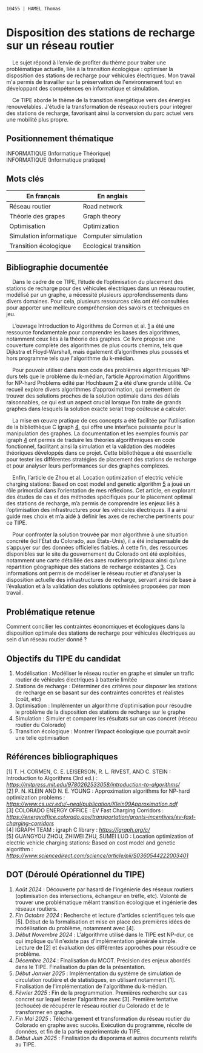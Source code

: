 `10455 | HAMEL Thomas`
# Disposition des stations de recharge sur un réseau routier

&nbsp;&nbsp;&nbsp;&nbsp;Le sujet répond à l’envie de profiter du thème pour traiter une problématique actuelle, liée à la transition écologique : optimiser la disposition des stations de recharge pour véhicules électriques. Mon travail m'a permis de travailler sur la préservation de l'environnement tout en développant des compétences en informatique et simulation.

&nbsp;&nbsp;&nbsp;&nbsp;Ce TIPE aborde le thème de la transition énergétique vers des énergies renouvelables. J'étudie la transformation de réseaux routiers pour intégrer des stations de recharge, favorisant ainsi la conversion du parc actuel vers une mobilité plus propre.

## Positionnement thématique

INFORMATIQUE (Informatique Théorique)<br>
INFORMATIQUE (Informatique pratique)

## Mots clés

|En français            |En anglais           |
|-----------------------|---------------------|
|Réseau routier         |Road network         |
|Théorie des grapes     |Graph theory         |
|Optimisation           |Optimization         |
|Simulation informatique|Computer simulation  |
|Transition écologique  |Ecological transition|
## Bibliographie documentée

&nbsp;&nbsp;&nbsp;&nbsp;Dans le cadre de ce TIPE, l’étude de l’optimisation du placement des stations de recharge pour des véhicules électriques dans un réseau routier, modélisé par un graphe, a nécessité plusieurs approfondissements dans divers domaines. Pour cela, plusieurs ressources clés ont été consultées pour apporter une meilleure compréhension des savoirs et techniques en jeu.

&nbsp;&nbsp;&nbsp;&nbsp;L’ouvrage Introduction to Algorithms de Cormen et al. [1](https://mitpress.mit.edu/9780262533058/introduction-to-algorithms/) a été une ressource fondamentale pour comprendre les bases des algorithmes, notamment ceux liés à la théorie des graphes. Ce livre propose une couverture complète des algorithmes de plus courts chemins, tels que Dijkstra et Floyd-Warshall, mais également d’algorithmes plus poussés et hors programme tels que l'algorithme du k-médian.

&nbsp;&nbsp;&nbsp;&nbsp;Pour pouvoir utiliser dans mon code des problèmes algorithmiques NP-durs tels que le problème du k-médian, l’article Approximation Algorithms for NP-hard Problems édité par Hochbaum [2](https://www.cs.ucr.edu/~neal/publication/Klein99Approximation.pdf) a été d’une grande utilité. Ce recueil explore divers algorithmes d’approximation, qui permettent de trouver des solutions proches de la solution optimale dans des délais raisonnables, ce qui est un aspect crucial lorsque l’on traite de grands graphes dans lesquels la solution exacte serait trop coûteuse à calculer.

&nbsp;&nbsp;&nbsp;&nbsp;La mise en œuvre pratique de ces concepts a été facilitée par l’utilisation de la bibliothèque C igraph [4](https://igraph.org/c/), qui offre une interface puissante pour la manipulation des graphes. La documentation et les exemples fournis par igraph [4](https://igraph.org/c/) ont permis de traduire les théories algorithmiques en code fonctionnel, facilitant ainsi la simulation et la validation des modèles théoriques développés dans ce projet. Cette bibliothèque a été essentielle pour tester les différentes stratégies de placement des stations de recharge et pour analyser leurs performances sur des graphes complexes.

&nbsp;&nbsp;&nbsp;&nbsp;Enfin, l’article de Zhou et al. Location optimization of electric vehicle charging stations: Based on cost model and genetic algorithm [5](https://www.sciencedirect.com/science/article/pii/S0360544222003401) a joué un rôle primordial dans l’orientation de mes réflexions. Cet article, en explorant des études de cas et des méthodes spécifiques pour le placement optimal des stations de recharge, m’a permis de comprendre les enjeux liés à l’optimisation des infrastructures pour les véhicules électriques. Il a ainsi guidé mes choix et m’a aidé à définir les axes de recherche pertinents pour ce TIPE.

&nbsp;&nbsp;&nbsp;&nbsp;Pour confronter la solution trouvée par mon algorithme à une situation concrète (ici l’État du Colorado, aux États-Unis), il a été indispensable de s’appuyer sur des données officielles fiables. À cette fin, des ressources disponibles sur le site du gouvernement du Colorado ont été exploitées, notamment une carte détaillée des axes routiers principaux ainsi qu’une répartition géographique des stations de recharge existantes [3](https://energyoffice.colorado.gov/transportation/grants-incentives/ev-fast-charging-corridors). Ces informations ont permis de modéliser le réseau routier et d’analyser la disposition actuelle des infrastructures de recharge, servant ainsi de base à l’évaluation et à la validation des solutions optimisées proposées par mon travail.

## Problématique retenue

Comment concilier les contraintes économiques et écologiques dans la disposition optimale des stations de recharge pour véhicules électriques au sein d’un réseau routier donné ?

## Objectifs du TIPE du candidat

1. Modélisation : Modéliser le réseau routier en graphe et simuler un trafic routier de véhicules électriques à batterie limitée
2. Stations de recharge : Déterminer des critères pour disposer les stations de recharge en se basant sur des contraintes concrètes et réalistes (coût, etc)
3. Optimisation : Implémenter un algorithme d’optimisation pour résoudre le problème de la disposition des stations de recharge sur le graphe
4. Simulation : Simuler et comparer les résultats sur un cas concret (réseau routier du Colorado)
5. Transition écologique : Montrer l’impact écologique que pourrait avoir une telle optimisation

## Références bibliographiques

[1] T. H. CORMEN, C. E. LEISERSON, R. L. RIVEST, AND C. STEIN : Introduction to Algorithms (3rd ed.) : _https://mitpress.mit.edu/9780262533058/introduction-to-algorithms/_ <br>
[2] P. N. KLEIN AND N. E. YOUNG : Approximation algorithms for NP-hard optimization problems : _https://www.cs.ucr.edu/~neal/publication/Klein99Approximation.pdf_ <br>
[3] COLORADO ENERGY OFFICE : EV Fast Charging Corridors : _https://energyoffice.colorado.gov/transportation/grants-incentives/ev-fast-charging-corridors_ <br>
[4] IGRAPH TEAM : igraph C library : _https://igraph.org/c/_ <br>
[5] GUANGYOU ZHOU, ZHIWEI ZHU, SUMEI LUO : Location optimization of electric vehicle charging stations: Based on cost model and genetic algorithm : _https://www.sciencedirect.com/science/article/pii/S0360544222003401_

## DOT (Déroulé Opérationnel du TIPE)

1. _Août 2024_ : Découverte par hasard de l'ingénierie des réseaux routiers (optimisation des intersections, échangeur en trèfle, etc). Volonté de trouver une problématique mêlant transition écologique et ingénierie des réseaux routiers.
2. _Fin Octobre 2024_ : Recherche et lecture d'articles scientifiques tels que [5]. Début de la formalisation et mise en place des premières idées de modélisation du problème, notamment avec [4].
3. _Début Novembre 2024_ : L'algorithme utilisé dans le TIPE est NP-dur, ce qui implique qu'il n'existe pas d'implémentation générale simple. Lecture de [2] et évaluation des différentes approches pour résoudre ce problème.
4. _Décembre 2024_ : Finalisation du MCOT. Précision des enjeux abordés dans le TIPE. Finalisation du plan de la présentation.
5. _Début Janvier 2025_ : Implémentation du système de simulation de circulation routière et de statistiques, en utilisant notamment [1]. Finalisation de l'implémentation de l'algorithme du k-médian.
6. _Février 2025_ : Fin de la programmation. Premières recherche sur cas concret sur lequel tester l'algorithme avec [3]. Première tentative (échouée) de récupérer le réseau routier du Colorado et de le transformer en graphe.
7. _Fin Mai 2025_ : Téléchargement et transformation du réseau routier du Colorado en graphe avec succès. Exécution du programme, récolte de données, et fin de la partie expérimentale du TIPE.
8. _Début Juin 2025_ : Finalisation du diaporama et autres documents relatifs au TIPE.
